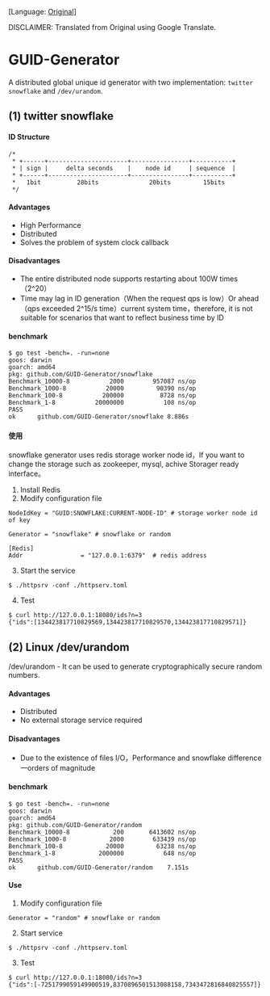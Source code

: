 [Language: [Original](./README.en.md)]

DISCLAIMER: Translated from Original using Google Translate.

# GUID-Generator
A distributed global unique id generator with two implementation: `twitter snowflake` and `/dev/urandom`.

## (1) twitter snowflake

#### ID Structure

```
/*
 * +------+----------------------+----------------+-----------+
 * | sign |     delta seconds    |    node id     | sequence  |
 * +------+----------------------+----------------+-----------+
 *   1bit          28bits              20bits         15bits
 */
```


#### Advantages

- High Performance
- Distributed
- Solves the problem of system clock callback

#### Disadvantages

- The entire distributed node supports restarting about 100W times（2^20）
- Time may lag in ID generation（When the request qps is low）Or ahead
（qps exceeded 2^15/s time）current system time，therefore, it is not suitable for scenarios that want to reflect business time by ID

#### benchmark

```
$ go test -bench=. -run=none
goos: darwin
goarch: amd64
pkg: github.com/GUID-Generator/snowflake
Benchmark_10000-8   	    2000	    957087 ns/op
Benchmark_1000-8    	   20000	     90390 ns/op
Benchmark_100-8     	  200000	      8728 ns/op
Benchmark_1-8       	20000000	       108 ns/op
PASS
ok  	github.com/GUID-Generator/snowflake	8.886s
```

#### 使用

snowflake generator uses redis storage worker node id，If you want to change the storage such as zookeeper, mysql, achive Storager ready interface。

1. Install Redis
2. Modify configuration file

```
NodeIdKey = "GUID:SNOWFLAKE:CURRENT-NODE-ID" # storage worker node id of key

Generator = "snowflake" # snowflake or random

[Redis]
Addr                = "127.0.0.1:6379"  # redis address
```
3. Start the service
```
$ ./httpsrv -conf ./httpserv.toml
```
4. Test
```
$ curl http://127.0.0.1:18080/ids?n=3
{"ids":[134423817710829569,134423817710829570,134423817710829571]}
```

## (2) Linux /dev/urandom

/dev/urandom - It can be used to generate cryptographically secure random numbers.

#### Advantages

- Distributed
- No external storage service required

#### Disadvantages

- Due to the existence of files I/O，Performance and snowflake difference 一orders of magnitude

#### benchmark

```
$ go test -bench=. -run=none
goos: darwin
goarch: amd64
pkg: github.com/GUID-Generator/random
Benchmark_10000-8   	     200	   6413602 ns/op
Benchmark_1000-8    	    2000	    633439 ns/op
Benchmark_100-8     	   20000	     63238 ns/op
Benchmark_1-8       	 2000000	       648 ns/op
PASS
ok  	github.com/GUID-Generator/random	7.151s
```

#### Use

1. Modify configuration file
```
Generator = "random" # snowflake or random
```
2. Start service
```
$ ./httpsrv -conf ./httpserv.toml
```
3. Test
```
$ curl http://127.0.0.1:18080/ids?n=3
{"ids":[-7251799059149900519,8370896501513088158,7343472816840825557]}
```
